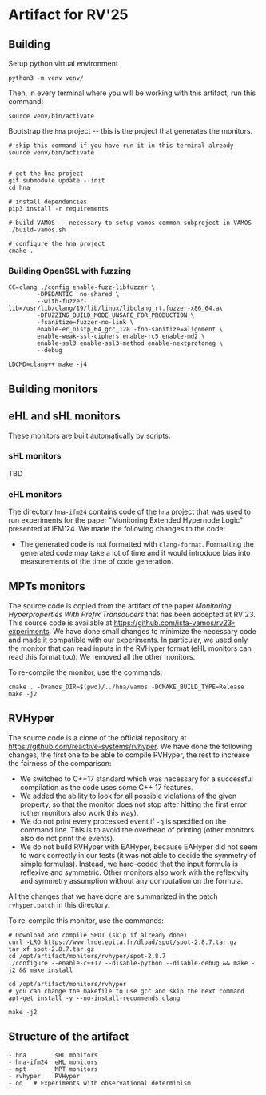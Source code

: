 # Artifact for RV'25

## Building

Setup python virtual environment

```shell
python3 -m venv venv/
```

Then, in every terminal where you will be working with this artifact,
run this command:

```shell
source venv/bin/activate
```

Bootstrap the `hna` project -- this is the project that generates the monitors.

```shell
# skip this command if you have run it in this terminal already
source venv/bin/activate


# get the hna project
git submodule update --init
cd hna

# install dependencies
pip3 install -r requirements

# build VAMOS -- necessary to setup vamos-common subproject in VAMOS
./build-vamos.sh

# configure the hna project
cmake .
```

### Building OpenSSL with fuzzing

```
CC=clang ./config enable-fuzz-libfuzzer \
        -DPEDANTIC  no-shared \ 
        --with-fuzzer-lib=/usr/lib/clang/19/lib/linux/libclang_rt.fuzzer-x86_64.a\
        -DFUZZING_BUILD_MODE_UNSAFE_FOR_PRODUCTION \
        -fsanitize=fuzzer-no-link \
        enable-ec_nistp_64_gcc_128 -fno-sanitize=alignment \
        enable-weak-ssl-ciphers enable-rc5 enable-md2 \
        enable-ssl3 enable-ssl3-method enable-nextprotoneg \
        --debug

LDCMD=clang++ make -j4
```

## Building monitors

## eHL and sHL monitors

These monitors are built automatically by scripts.

### sHL monitors

TBD

### eHL monitors

The directory `hna-ifm24` contains code of the `hna` project that was used to run experiments for the paper "Monitoring Extended Hypernode Logic" presented at iFM'24.
We made the following changes to the code:

- The generated code is not formatted with `clang-format`. Formatting the generated code may take a lot of time and it would introduce bias into measurements of the time of code generation.

## MPTs monitors

The source code is copied from the artifact of the paper *Monitoring Hyperproperties With Prefix Transducers*
that has been accepted at RV'23. This source code is available at <https://github.com/ista-vamos/rv23-experiments>.
We have done small changes to minimize the necessary code and made it compatible with our experiments.
In particular, we used only the monitor that can read inputs in the RVHyper format (eHL monitors can read this format too).
We removed all the other monitors.

To re-compile the monitor, use the commands:

```
cmake . -Dvamos_DIR=$(pwd)/../hna/vamos -DCMAKE_BUILD_TYPE=Release
make -j2
```

## RVHyper

The source code is a clone of the official repository at <https://github.com/reactive-systems/rvhyper>.
We have done the following changes, the first one to be able to compile RVHyper, the rest to increase the fairness of the comparison:

- We switched to C++17 standard which was necessary for a successful compilation as the code uses
   some C++ 17 features.
- We added the ability to look for all possible violations of the given property, so that the monitor
   does not stop after hitting the first error (other monitors also work this way).
- We do not print every processed event if `-q` is specified on the command line. This is to avoid the overhead of printing (other monitors also do not print the events).
- We do not build RVHyper with EAHyper, because EAHyper did not seem to work correctly in our tests (it was not able to decide the symmetry of simple formulas).
   Instead, we hard-coded that the input formula is reflexive and symmetric. Other monitors also work with the reflexivity and symmetry assumption without any computation on the formula.

All the changes that we have done are summarized in the patch `rvhyper.patch` in this directory.

To re-compile this monitor, use the commands:

```
# Download and compile SPOT (skip if already done)
curl -LRO https://www.lrde.epita.fr/dload/spot/spot-2.8.7.tar.gz
tar xf spot-2.8.7.tar.gz
cd /opt/artifact/monitors/rvhyper/spot-2.8.7
./configure --enable-c++17 --disable-python --disable-debug && make -j2 && make install

cd /opt/artifact/monitors/rvhyper
# you can change the makefile to use gcc and skip the next command
apt-get install -y --no-install-recommends clang

make -j2
```

## Structure of the artifact

```
- hna        sHL monitors
- hna-ifm24  eHL monitors
- mpt        MPT monitors
- rvhyper    RVHyper
- od   # Experiments with observational determinism
```
